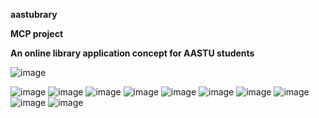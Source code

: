 **aastubrary**

**MCP project**

**An online library application concept for AASTU students**

![image](https://github.com/user-attachments/assets/3fdf3ce3-54bf-4ddd-9b86-dc0a3c459eba)

![image](https://github.com/user-attachments/assets/f1df495d-2fd8-4ae1-a6f3-acd4f5f3080e)
![image](https://github.com/user-attachments/assets/6b050f8b-8707-4795-9452-1c6550d08411)
![image](https://github.com/user-attachments/assets/b3fd3b1a-b02f-4904-8516-272819f1259d)
![image](https://github.com/user-attachments/assets/120a3dfb-6b81-40cb-b2e0-8aa49c0f983f)
![image](https://github.com/user-attachments/assets/ecb446c5-da56-417a-aa89-b1869aaf1693)
![image](https://github.com/user-attachments/assets/8592e17b-6b7b-4999-9173-425b2b1dd165)
![image](https://github.com/user-attachments/assets/43422638-d5bf-44b4-9d91-9e4734f0aa34)
![image](https://github.com/user-attachments/assets/1dbe595c-334c-4f87-9b96-ead434581eb4)
![image](https://github.com/user-attachments/assets/c4fdca53-b38a-489a-b670-3fb764101dfe)
![image](https://github.com/user-attachments/assets/9f081ed3-6632-4684-8c86-65996994360b)
















